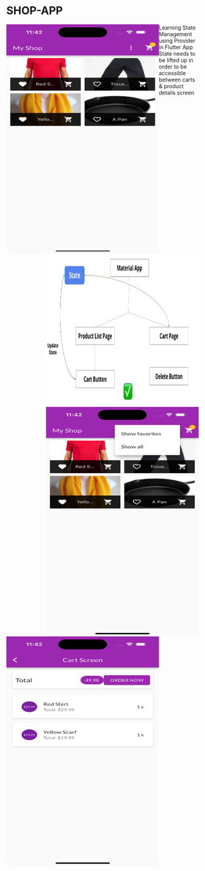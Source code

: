 # SHOP-APP
<!-- <img width="400" align='left' src="https://user-images.githubusercontent.com/72685035/161909863-6cb34cad-b599-4e92-b0e4-a4a21c61df94.png"> -->
<!-- ![ScreenShots](/assets/images/Simulator Screenshot - iPhone 14 Pro - 2023-06-03 at 23.42.04.png?raw=true "Screenshot 1") -->
<img src="/assets/images/Simulator Screenshot - iPhone 14 Pro - 2023-06-03 at 23.42.04.png" align='left' height="600" width="400" alt="SS" title="Employee Data title">
Learning State Management using Provider in Flutter
<img src="assets/images/Screenshot 2023-06-04 at 12.02.14 AM.png" align='right' height="400" width="400" alt="SS" title="Employee Data title">
<img src="/assets/images/Simulator Screenshot - iPhone 14 Pro - 2023-06-03 at 23.42.26.png" align='right' height="600" width="400" alt="SS" title="Employee Data title">
App State needs to be lifted up in order to be accessible between carts & product details screen
<img src="assets/images/Simulator Screenshot - iPhone 14 Pro - 2023-06-03 at 23.42.44.png" align='left' height="600" width="400" alt="SS" title="Employee Data title">


<!-- A new Flutter project. -->

<!-- ## Getting Started

This project is a starting point for a Flutter application.

A few resources to get you started if this is your first Flutter project:

- [Lab: Write your first Flutter app](https://flutter.dev/docs/get-started/codelab)
- [Cookbook: Useful Flutter samples](https://flutter.dev/docs/cookbook)

For help getting started with Flutter, view our
[online documentation](https://flutter.dev/docs), which offers tutorials,
samples, guidance on mobile development, and a full API reference.
 -->

